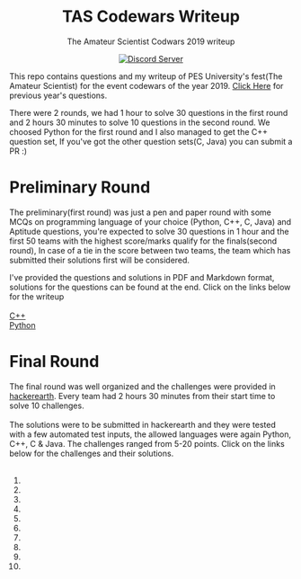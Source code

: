 <h1 align="center">TAS Codewars Writeup</h1>
<p align="center">The Amateur Scientist Codwars 2019 writeup</p>
<p align="center">
  <a href="https://discord.gg/3nfQadt">
    <img src="https://img.shields.io/discord/264666918034604032.svg?color=%237289DA&label=Discord&style=popout-square"                                                              alt="Discord Server">
  </a>
</p>

This repo contains questions and my writeup of PES University's fest(The Amateur Scientist) for the event codewars of the year 2019. [Click Here](https://github.com/RohanGautam/TAS-Codewars-solutions) for previous year's questions.

There were 2 rounds, we had 1 hour to solve 30 questions in the first round and 2 hours 30 minutes to solve 10 questions in the second round. We choosed Python for the first round and I also managed to get the C++ question set, If you've got the other question sets(C, Java) you can submit a PR :)

# Preliminary Round

The preliminary(first round) was just a pen and paper round with some MCQs on programming language of your choice (Python, C++, C, Java) and Aptitude questions, you're expected to solve 30 questions in 1 hour and the first 50 teams with the highest score/marks qualify for the finals(second round), In case of a tie in the score between two teams, the team which has submitted their solutions first will be considered.

I've provided the questions and solutions in PDF and Markdown format, solutions for the questions can be found at the end. Click on the links below for the writeup
<br>
<br>
[C++]()
<br>
[Python](https://github.com/Assassinumz/TAS-Codewars/tree/master/Preliminary/Python)

# Final Round
The final round was well organized and the challenges were provided in [hackerearth](https://www.hackerearth.com). Every team had 2 hours 30 minutes from their start time to solve 10 challenges.<br><br>
The solutions were to be submitted in hackerearth and they were tested with a few automated test inputs, the allowed languages were again Python, C++, C & Java. The challenges ranged from 5-20 points. Click on the links below for the challenges and their solutions.<br><br>

1.
2.
3.
4.
5.
6.
7.
8.
9.
10.

